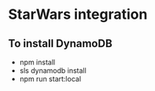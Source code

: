 # StarWars integration

## To install DynamoDB

- npm install
- sls dynamodb install
- npm run start:local
